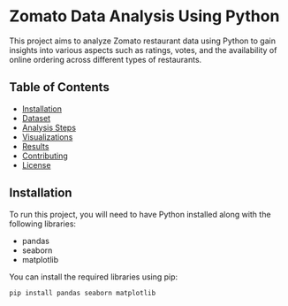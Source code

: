 # Zomato Data Analysis Using Python

This project aims to analyze Zomato restaurant data using Python to gain insights into various aspects such as ratings, votes, and the availability of online ordering across different types of restaurants.

## Table of Contents

- [Installation](#installation)
- [Dataset](#dataset)
- [Analysis Steps](#analysis-steps)
- [Visualizations](#visualizations)
- [Results](#results)
- [Contributing](#contributing)
- [License](#license)

## Installation

To run this project, you will need to have Python installed along with the following libraries:
- pandas
- seaborn
- matplotlib

You can install the required libraries using pip:

```bash
pip install pandas seaborn matplotlib
